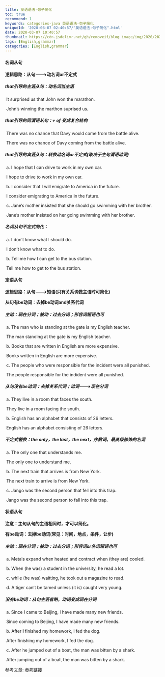 ```yaml
---
title: 英语语法-句子简化
toc: true
recommend: 1
keywords: categories-java 英语语法-句子简化
uniqueId: '2020-03-07 02:40:57/"英语语法-句子简化".html'
date: 2020-03-07 10:40:57
thumbnail: https://cdn.jsdelivr.net/gh/removeif/blog_image/img/2020/20200307104658.png
tags: [English,grammar]
categories: [English,grammar]
---
```


#### 名词从句

**逻辑思路：从句--->动名词or不定式**

##### that引导的主语从句：动名词当主语

​    It surprised us that John won the marathon.

​    John’s winning the marthon suprised us. <!-- more -->

##### that引导的同谓语从句：+ of 变成复合结构

​    There was no chance that Davy would come from the battle alive.

​    There was no chance of Davy coming from the battle alive.

##### that引导的宾语从句：转换动名词or不定式(取决于主句谓语动词)

​    a. I hope that I can drive to work in my own car.

​        I hope to drive to work in my own car.

​    b. I consider that I will emigrate to America in the future.

​        I consider emigrating to America in the future.

​    c. Jane’s mother insisted that she should go swimming with her brother.

​        Jane’s mother insisted on her going swimming with her brother.

##### 名词从句不定式简化：

​    a. I don’t know what I should do.

​      I don’t know what to do.

​    b. Tell me how I can get to the bus station.

​      Tell me how to get to the bus station. 

#### 定语从句

**逻辑思路：从句--->短语(只有关系词做主语时可简化)**

**从句有be动词：去掉be动词and关系代词**

##### 主动：现在分词；被动：过去分词；形容词短语也可

​    a. The man who is standing at the gate is my English teacher.

​      The man standing at the gate is my English teacher.

​    b. Books that are written in English are more expensive.

​      Books written in English are more expensive.

​    c. The people who were responsible for the incident were all punished.

​      The people responsible for the indident were all punished.

##### 从句没有be动词：去掉关系代词；动词--->现在分词

​    a. They live in a room that faces the south.

​      They live in a room facing the south.

​    b. English has an alphabet that consists of 26 letters.

​      English has an alphabet consisting of 26 letters.

##### 不定式替换：the only，the last，the next，序数词，最高级修饰的名词

​    a. The only one that understands me.

​      The only one to understand me.

​    b. The next train that arrives is from New York.

​      The next train to arrive is from New York.

​    c. Jango was the second person that fell into this trap.

​      Jango was the second person to fall into this trap.

#### 状语从句

**注意：主句从句的主语相同时，才可以简化。**

**有be动词：去掉be动词(常见：时间，地点，条件，让步)**

##### 主动：现在分词；被动：过去分词；形容词or名词短语也可

​    a. Metals expand when heated and contract when (they are) cooled.

​    b. When (he was) a student in the university, he read a lot.

​    c. while (he was) waitting, he took out a magazine to read.

​    d. A tiger can’t be tamed unless (it is) caught very young. 

##### 没有be动词：从句主语省略，动词变成现在分词

​    a. Since I came to Beijing, I have made many new friends.

​      Since coming to Beijing, I have made many new friends.

​    b. After I finished my homework, I fed the dog.

​      After finishing my homework, I fed the dog.

​    c. After he jumped out of a boat, the man was bitten by a shark.

​      After jumping out of a boat, the man was bitten by a shark.

参考文章:
[参考链接](https://github.com/yizutianya/English_Grammar_Learning)



